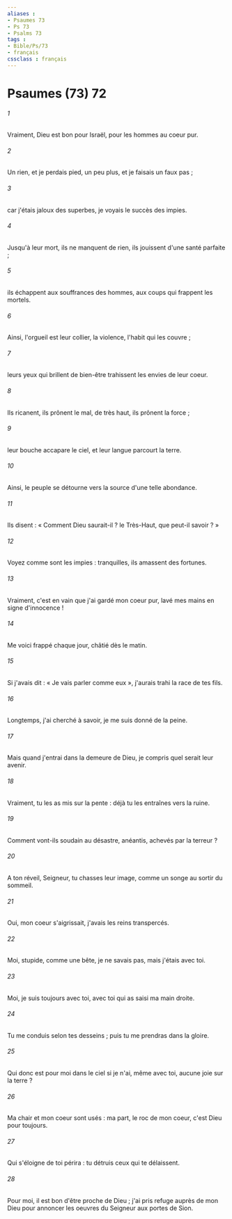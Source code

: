 ```yaml
---
aliases : 
- Psaumes 73
- Ps 73
- Psalms 73
tags : 
- Bible/Ps/73
- français
cssclass : français
---
```


# Psaumes (73) 72

###### 1
Vraiment, Dieu est bon pour Israël, pour les hommes au coeur pur.
###### 2
Un rien, et je perdais pied, un peu plus, et je faisais un faux pas ;
###### 3
car j'étais jaloux des superbes, je voyais le succès des impies.
###### 4
Jusqu'à leur mort, ils ne manquent de rien, ils jouissent d'une santé parfaite ;
###### 5
ils échappent aux souffrances des hommes, aux coups qui frappent les mortels.
###### 6
Ainsi, l'orgueil est leur collier, la violence, l'habit qui les couvre ;
###### 7
leurs yeux qui brillent de bien-être trahissent les envies de leur coeur.
###### 8
Ils ricanent, ils prônent le mal, de très haut, ils prônent la force ;
###### 9
leur bouche accapare le ciel, et leur langue parcourt la terre.
###### 10
Ainsi, le peuple se détourne vers la source d'une telle abondance.
###### 11
Ils disent : « Comment Dieu saurait-il ? le Très-Haut, que peut-il savoir ? »
###### 12
Voyez comme sont les impies : tranquilles, ils amassent des fortunes.
###### 13
Vraiment, c'est en vain que j'ai gardé mon coeur pur, lavé mes mains en signe d'innocence !
###### 14
Me voici frappé chaque jour, châtié dès le matin.
###### 15
Si j'avais dit : « Je vais parler comme eux », j'aurais trahi la race de tes fils.
###### 16
Longtemps, j'ai cherché à savoir, je me suis donné de la peine.
###### 17
Mais quand j'entrai dans la demeure de Dieu, je compris quel serait leur avenir.
###### 18
Vraiment, tu les as mis sur la pente : déjà tu les entraînes vers la ruine.
###### 19
Comment vont-ils soudain au désastre, anéantis, achevés par la terreur ?
###### 20
A ton réveil, Seigneur, tu chasses leur image, comme un songe au sortir du sommeil.
###### 21
Oui, mon coeur s'aigrissait, j'avais les reins transpercés.
###### 22
Moi, stupide, comme une bête, je ne savais pas, mais j'étais avec toi.
###### 23
Moi, je suis toujours avec toi, avec toi qui as saisi ma main droite.
###### 24
Tu me conduis selon tes desseins ; puis tu me prendras dans la gloire.
###### 25
Qui donc est pour moi dans le ciel si je n'ai, même avec toi, aucune joie sur la terre ?
###### 26
Ma chair et mon coeur sont usés : ma part, le roc de mon coeur, c'est Dieu pour toujours.
###### 27
Qui s'éloigne de toi périra : tu détruis ceux qui te délaissent.
###### 28
Pour moi, il est bon d'être proche de Dieu ; j'ai pris refuge auprès de mon Dieu pour annoncer les oeuvres du Seigneur aux portes de Sion.
